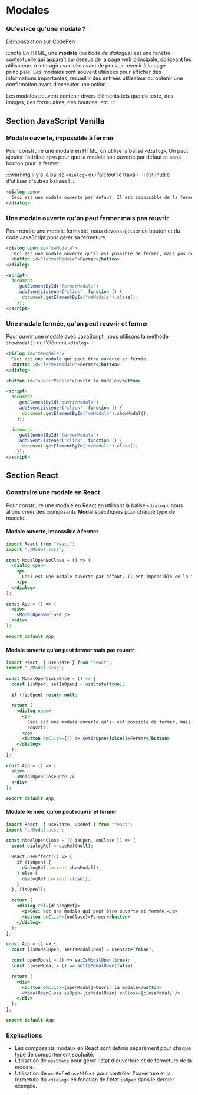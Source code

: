 # Modales

### Qu'est-ce qu'une **modale** ?

[Démonstration sur CodePen](https://codepen.io/Chrstn67/pen/VwJeQjQ)

:::note
En HTML, une **modale** (ou _boîte de dialogue_) est une fenêtre contextuelle qui apparaît au-dessus de la page web principale, obligeant les utilisateurs à interagir avec elle avant de pouvoir revenir à la page principale. Les modales sont souvent utilisées pour afficher des informations importantes, recueillir des entrées utilisateur ou obtenir une confirmation avant d'exécuter une action.

Les modales peuvent contenir divers éléments tels que du texte, des images, des formulaires, des boutons, etc.
:::

## Section JavaScript Vanilla

### Modale ouverte, impossible à fermer

Pour construire une modale en HTML, on utilise la balise `<dialog>`. On peut ajouter l'attribut `open` pour que la modale soit ouverte par défaut et sans bouton pour la fermer.

:::warning
Il y a la balise `<dialog>` qui fait tout le travail : Il est inutile d'utiliser d'autres balises !
:::

```html
<dialog open>
  Ceci est une modale ouverte par défaut. Il est impossible de la fermer.
</dialog>
```

### Une modale ouverte qu'on peut fermer mais pas rouvrir

Pour rendre une modale fermable, nous devons ajouter un bouton et du code JavaScript pour gérer sa fermeture.

```html
<dialog open id="maModale">
  Ceci est une modale ouverte qu'il est possible de fermer, mais pas de rouvrir.
  <button id="fermerModale">Fermer</button>
</dialog>

<script>
  document
    .getElementById("fermerModale")
    .addEventListener("click", function () {
      document.getElementById("maModale").close();
    });
</script>
```

### Une modale fermée, qu'on peut rouvrir et fermer

Pour ouvrir une modale avec JavaScript, nous utilisons la méthode `showModal()` de l'élément `<dialog>`.

```html
<dialog id="maModale">
  Ceci est une modale qui peut être ouverte et fermée.
  <button id="fermerModale">Fermer</button>
</dialog>

<button id="ouvrirModale">Ouvrir la modale</button>

<script>
  document
    .getElementById("ouvrirModale")
    .addEventListener("click", function () {
      document.getElementById("maModale").showModal();
    });

  document
    .getElementById("fermerModale")
    .addEventListener("click", function () {
      document.getElementById("maModale").close();
    });
</script>
```

## Section React

### Construire une modale en React

Pour construire une modale en React en utilisant la balise `<dialog>`, nous allons créer des composants **Modal** spécifiques pour chaque type de modale.

#### Modale ouverte, impossible à fermer

```jsx
import React from "react";
import "./Modal.scss";

const ModalOpenNoClose = () => (
  <dialog open>
    <p>
      Ceci est une modale ouverte par défaut. Il est impossible de la fermer.
    </p>
  </dialog>
);

const App = () => (
  <div>
    <ModalOpenNoClose />
  </div>
);

export default App;
```

#### Modale ouverte qu'on peut fermer mais pas rouvrir

```jsx
import React, { useState } from "react";
import "./Modal.scss";

const ModalOpenCloseOnce = () => {
  const [isOpen, setIsOpen] = useState(true);

  if (!isOpen) return null;

  return (
    <dialog open>
      <p>
        Ceci est une modale ouverte qu'il est possible de fermer, mais pas de
        rouvrir.
      </p>
      <button onClick={() => setIsOpen(false)}>Fermer</button>
    </dialog>
  );
};

const App = () => (
  <div>
    <ModalOpenCloseOnce />
  </div>
);

export default App;
```

#### Modale fermée, qu'on peut rouvrir et fermer

```jsx
import React, { useState, useRef } from "react";
import "./Modal.scss";

const ModalOpenClose = ({ isOpen, onClose }) => {
  const dialogRef = useRef(null);

  React.useEffect(() => {
    if (isOpen) {
      dialogRef.current.showModal();
    } else {
      dialogRef.current.close();
    }
  }, [isOpen]);

  return (
    <dialog ref={dialogRef}>
      <p>Ceci est une modale qui peut être ouverte et fermée.</p>
      <button onClick={onClose}>Fermer</button>
    </dialog>
  );
};

const App = () => {
  const [isModalOpen, setIsModalOpen] = useState(false);

  const openModal = () => setIsModalOpen(true);
  const closeModal = () => setIsModalOpen(false);

  return (
    <div>
      <button onClick={openModal}>Ouvrir la modale</button>
      <ModalOpenClose isOpen={isModalOpen} onClose={closeModal} />
    </div>
  );
};

export default App;
```

### Explications

- Les composants modaux en React sont définis séparément pour chaque type de comportement souhaité.
- Utilisation de `useState` pour gérer l'état d'ouverture et de fermeture de la modale.
- Utilisation de `useRef` et `useEffect` pour contrôler l'ouverture et la fermeture du `<dialog>` en fonction de l'état `isOpen` dans le dernier exemple.
